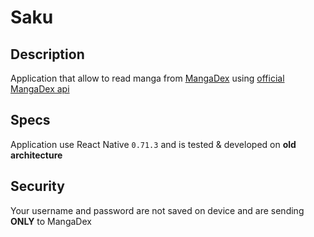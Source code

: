 # Saku

## Description

Application that allow to read manga from [MangaDex](https://mangadex.org/) using [official MangaDex api](https://api.mangadex.org/docs/)

## Specs

Application use React Native ``0.71.3`` and is tested & developed on **old architecture**

## Security

Your username and password are not saved on device and are sending **ONLY** to MangaDex
